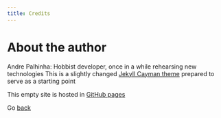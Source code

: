 ```yaml
---
title: Credits
---
```

# About the author
Andre Palhinha: Hobbist developer, once in a while rehearsing new technologies
This is a slightly changed [Jekyll Cayman theme](https://github.com/pages-themes/cayman) prepared to serve as a starting point

This empty site is hosted in [GitHub pages](https://pages.github.com/)

Go [back](index.md)